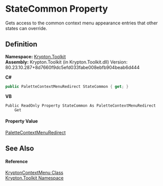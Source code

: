# StateCommon Property


Gets access to the common context menu appearance entries that other states can override.



## Definition
**Namespace:** <a href="79d2eac2-21f4-54ff-7552-b20c33c30600.md">Krypton.Toolkit</a>  
**Assembly:** Krypton.Toolkit (in Krypton.Toolkit.dll) Version: 80.23.10.287+8d7660f9dc5efd033fabe008ebfb904beab6d444

**C#**
``` C#
public PaletteContextMenuRedirect StateCommon { get; }
```
**VB**
``` VB
Public ReadOnly Property StateCommon As PaletteContextMenuRedirect
	Get
```



#### Property Value
<a href="7f65fbee-ca99-59c2-c5c7-3abcdc21fbf9.md">PaletteContextMenuRedirect</a>

## See Also


#### Reference
<a href="be1800e7-d2d1-ad14-d15d-ac42eaa8392b.md">KryptonContextMenu Class</a>  
<a href="79d2eac2-21f4-54ff-7552-b20c33c30600.md">Krypton.Toolkit Namespace</a>  
